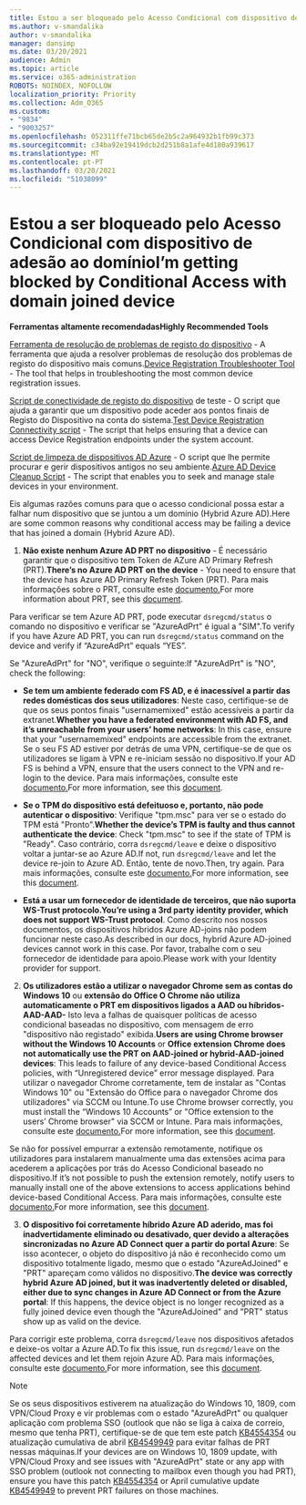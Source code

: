```yaml
---
title: Estou a ser bloqueado pelo Acesso Condicional com dispositivo de adesão ao domínio
ms.author: v-smandalika
author: v-smandalika
manager: dansimp
ms.date: 03/20/2021
audience: Admin
ms.topic: article
ms.service: o365-administration
ROBOTS: NOINDEX, NOFOLLOW
localization_priority: Priority
ms.collection: Adm_O365
ms.custom:
- "9834"
- "9003257"
ms.openlocfilehash: 052311ffe71bcb65de2b5c2a964932b1fb99c373
ms.sourcegitcommit: c34ba92e19419dcb2d251b8a1afe4d180a939617
ms.translationtype: MT
ms.contentlocale: pt-PT
ms.lasthandoff: 03/20/2021
ms.locfileid: "51038099"
---
```

# <a name="im-getting-blocked-by-conditional-access-with-domain-joined-device"></a><span data-ttu-id="8b9f5-102">Estou a ser bloqueado pelo Acesso Condicional com dispositivo de adesão ao domínio</span><span class="sxs-lookup"><span data-stu-id="8b9f5-102">I’m getting blocked by Conditional Access with domain joined device</span></span>

<span data-ttu-id="8b9f5-103">**Ferramentas altamente recomendadas**</span><span class="sxs-lookup"><span data-stu-id="8b9f5-103">**Highly Recommended Tools**</span></span>

<span data-ttu-id="8b9f5-104">[Ferramenta de resolução de problemas de registo do dispositivo](https://docs.microsoft.com/samples/azure-samples/dsregtool/dsregtool/) - A ferramenta que ajuda a resolver problemas de resolução dos problemas de registo do dispositivo mais comuns.</span><span class="sxs-lookup"><span data-stu-id="8b9f5-104">[Device Registration Troubleshooter Tool](https://docs.microsoft.com/samples/azure-samples/dsregtool/dsregtool/) - The tool that helps in troubleshooting the most common device registration issues.</span></span>

<span data-ttu-id="8b9f5-105">[Script de conectividade de registo do dispositivo](https://docs.microsoft.com/samples/azure-samples/testdeviceregconnectivity/testdeviceregconnectivity/) de teste - O script que ajuda a garantir que um dispositivo pode aceder aos pontos finais de Registo do Dispositivo na conta do sistema.</span><span class="sxs-lookup"><span data-stu-id="8b9f5-105">[Test Device Registration Connectivity script](https://docs.microsoft.com/samples/azure-samples/testdeviceregconnectivity/testdeviceregconnectivity/) - The script that helps ensuring that a device can access Device Registration endpoints under the system account.</span></span>

<span data-ttu-id="8b9f5-106">[Script de limpeza de dispositivos AD Azure](https://github.com/mzmaili/AzureADDeviceCleanup) - O script que lhe permite procurar e gerir dispositivos antigos no seu ambiente.</span><span class="sxs-lookup"><span data-stu-id="8b9f5-106">[Azure AD Device Cleanup Script](https://github.com/mzmaili/AzureADDeviceCleanup) - The script that enables you to seek and manage stale devices in your environment.</span></span>

<span data-ttu-id="8b9f5-107">Eis algumas razões comuns para que o acesso condicional possa estar a falhar num dispositivo que se juntou a um domínio (Hybrid Azure AD).</span><span class="sxs-lookup"><span data-stu-id="8b9f5-107">Here are some common reasons why conditional access may be failing a device that has joined a domain (Hybrid Azure AD).</span></span>

1. <span data-ttu-id="8b9f5-108">**Não existe nenhum Azure AD PRT no dispositivo** - É necessário garantir que o dispositivo tem Token de AZure AD Primary Refresh (PRT).</span><span class="sxs-lookup"><span data-stu-id="8b9f5-108">**There’s no Azure AD PRT on the device** - You need to ensure that the device has Azure AD Primary Refresh Token (PRT).</span></span> <span data-ttu-id="8b9f5-109">Para mais informações sobre o PRT, consulte este [documento.](https://docs.microsoft.com/azure/active-directory/devices/concept-primary-refresh-token)</span><span class="sxs-lookup"><span data-stu-id="8b9f5-109">For more information about PRT, see this [document](https://docs.microsoft.com/azure/active-directory/devices/concept-primary-refresh-token).</span></span>

<span data-ttu-id="8b9f5-110">Para verificar se tem Azure AD PRT, pode executar `dsregcmd/status` o comando no dispositivo e verificar se "AzureAdPrt" é igual a "SIM".</span><span class="sxs-lookup"><span data-stu-id="8b9f5-110">To verify if you have Azure AD PRT, you can run `dsregcmd/status` command on the device and verify if “AzureAdPrt” equals “YES”.</span></span>

<span data-ttu-id="8b9f5-111">Se "AzureAdPrt" for "NO", verifique o seguinte:</span><span class="sxs-lookup"><span data-stu-id="8b9f5-111">If "AzureAdPrt" is "NO", check the following:</span></span>

- <span data-ttu-id="8b9f5-112">**Se tem um ambiente federado com FS AD, e é inacessível a partir das redes domésticas dos seus utilizadores**: Neste caso, certifique-se de que os seus pontos finais "usernamemixed" estão acessíveis a partir da extranet.</span><span class="sxs-lookup"><span data-stu-id="8b9f5-112">**Whether you have a federated environment with AD FS, and it’s unreachable from your users’ home networks**: In this case, ensure that your "usernamemixed" endpoints are accessible from the extranet.</span></span> <span data-ttu-id="8b9f5-113">Se o seu FS AD estiver por detrás de uma VPN, certifique-se de que os utilizadores se ligam à VPN e re-iniciam sessão no dispositivo.</span><span class="sxs-lookup"><span data-stu-id="8b9f5-113">If your AD FS is behind a VPN, ensure that the users connect to the VPN and re-login to the device.</span></span> <span data-ttu-id="8b9f5-114">Para mais informações, consulte este [documento.](https://docs.microsoft.com/azure/active-directory/devices/hybrid-azuread-join-federated-domains)</span><span class="sxs-lookup"><span data-stu-id="8b9f5-114">For more information, see this [document](https://docs.microsoft.com/azure/active-directory/devices/hybrid-azuread-join-federated-domains).</span></span>

- <span data-ttu-id="8b9f5-115">**Se o TPM do dispositivo está defeituoso e, portanto, não pode autenticar o dispositivo**: Verifique "tpm.msc" para ver se o estado do TPM está "Pronto".</span><span class="sxs-lookup"><span data-stu-id="8b9f5-115">**Whether the device’s TPM is faulty and thus cannot authenticate the device**: Check "tpm.msc" to see if the state of TPM is "Ready".</span></span> <span data-ttu-id="8b9f5-116">Caso contrário, corra `dsregcmd/leave` e deixe o dispositivo voltar a juntar-se ao Azure AD.</span><span class="sxs-lookup"><span data-stu-id="8b9f5-116">If not, run `dsregcmd/leave` and let the device re-join to Azure AD.</span></span> <span data-ttu-id="8b9f5-117">Então, tente de novo.</span><span class="sxs-lookup"><span data-stu-id="8b9f5-117">Then, try again.</span></span> <span data-ttu-id="8b9f5-118">Para mais informações, consulte este [documento.](https://docs.microsoft.com/azure/active-directory/devices/troubleshoot-device-dsregcmd#sso-state)</span><span class="sxs-lookup"><span data-stu-id="8b9f5-118">For more information, see this [document](https://docs.microsoft.com/azure/active-directory/devices/troubleshoot-device-dsregcmd#sso-state).</span></span>

- <span data-ttu-id="8b9f5-119">**Está a usar um fornecedor de identidade de terceiros, que não suporta WS-Trust protocolo.**</span><span class="sxs-lookup"><span data-stu-id="8b9f5-119">**You’re using a 3rd party identity provider, which does not support WS-Trust protocol**.</span></span> <span data-ttu-id="8b9f5-120">Como descrito nos nossos documentos, os dispositivos híbridos Azure AD-joins não podem funcionar neste caso.</span><span class="sxs-lookup"><span data-stu-id="8b9f5-120">As described in our docs, hybrid Azure AD-joined devices cannot work in this case.</span></span> <span data-ttu-id="8b9f5-121">Por favor, trabalhe com o seu fornecedor de identidade para apoio.</span><span class="sxs-lookup"><span data-stu-id="8b9f5-121">Please work with your Identity provider for support.</span></span>

2. <span data-ttu-id="8b9f5-122">**Os utilizadores estão a utilizar o navegador Chrome sem as contas do Windows 10** ou **extensão do Office O Chrome não utiliza automaticamente o PRT em dispositivos ligados a AAD ou híbridos- AAD-AAD-** Isto leva a falhas de quaisquer políticas de acesso condicional baseadas no dispositivo, com mensagem de erro "dispositivo não registado" exibida.</span><span class="sxs-lookup"><span data-stu-id="8b9f5-122">**Users are using Chrome browser without the Windows 10 Accounts** or **Office extension Chrome does not automatically use the PRT on AAD-joined or hybrid-AAD-joined devices**: This leads to failure of any device-based Conditional Access policies, with “Unregistered device” error message displayed.</span></span> <span data-ttu-id="8b9f5-123">Para utilizar o navegador Chrome corretamente, tem de instalar as "Contas Windows 10" ou "Extensão do Office para o navegador Chrome dos utilizadores" via SCCM ou Intune.</span><span class="sxs-lookup"><span data-stu-id="8b9f5-123">To use Chrome browser correctly, you must install the “Windows 10 Accounts” or "Office extension to the users’ Chrome browser" via SCCM or Intune.</span></span> <span data-ttu-id="8b9f5-124">Para mais informações, consulte este [documento.](https://docs.microsoft.com/azure/active-directory/conditional-access/concept-conditional-access-conditions#chrome-support)</span><span class="sxs-lookup"><span data-stu-id="8b9f5-124">For more information, see this [document](https://docs.microsoft.com/azure/active-directory/conditional-access/concept-conditional-access-conditions#chrome-support).</span></span>

<span data-ttu-id="8b9f5-125">Se não for possível empurrar a extensão remotamente, notifique os utilizadores para instalarem manualmente uma das extensões acima para acederem a aplicações por trás do Acesso Condicional baseado no dispositivo.</span><span class="sxs-lookup"><span data-stu-id="8b9f5-125">If it’s not possible to push the extension remotely, notify users to manually install one of the above extensions to access applications behind device-based Conditional Access.</span></span> <span data-ttu-id="8b9f5-126">Para mais informações, consulte este [documento.](https://docs.microsoft.com/azure/active-directory/conditional-access/require-managed-devices#prerequisites)</span><span class="sxs-lookup"><span data-stu-id="8b9f5-126">For more information, see this [document](https://docs.microsoft.com/azure/active-directory/conditional-access/require-managed-devices#prerequisites).</span></span>

3. <span data-ttu-id="8b9f5-127">**O dispositivo foi corretamente híbrido Azure AD aderido, mas foi inadvertidamente eliminado ou desativado, quer devido a alterações sincronizadas no Azure AD Connect quer a partir do portal Azure**: Se isso acontecer, o objeto do dispositivo já não é reconhecido como um dispositivo totalmente ligado, mesmo que o estado "AzureAdJoined" e "PRT" apareçam como válidos no dispositivo.</span><span class="sxs-lookup"><span data-stu-id="8b9f5-127">**The device was correctly hybrid Azure AD joined, but it was inadvertently deleted or disabled, either due to sync changes in Azure AD Connect or from the Azure portal**: If this happens, the device object is no longer recognized as a fully joined device even though the "AzureAdJoined" and "PRT" status show up as valid on the device.</span></span>

<span data-ttu-id="8b9f5-128">Para corrigir este problema, corra `dsregcmd/leave` nos dispositivos afetados e deixe-os voltar a Azure AD.</span><span class="sxs-lookup"><span data-stu-id="8b9f5-128">To fix this issue, run `dsregcmd/leave` on the affected devices and let them rejoin Azure AD.</span></span> <span data-ttu-id="8b9f5-129">Para mais informações, consulte este [documento.](https://docs.microsoft.com/azure/active-directory/devices/faq#q-why-do-my-users-see-an-error-message-saying-your-organization-has-deleted-the-device-or-your-organization-has-disabled-the-device-on-their-windows-10-devices)</span><span class="sxs-lookup"><span data-stu-id="8b9f5-129">For more information, see this [document](https://docs.microsoft.com/azure/active-directory/devices/faq#q-why-do-my-users-see-an-error-message-saying-your-organization-has-deleted-the-device-or-your-organization-has-disabled-the-device-on-their-windows-10-devices).</span></span>

> [!NOTE]
> <span data-ttu-id="8b9f5-130">Se os seus dispositivos estiverem na atualização do Windows 10, 1809, com VPN/Cloud Proxy e vir problemas com o estado "AzureAdPrt" ou qualquer aplicação com problema SSO (outlook que não se liga à caixa de correio, mesmo que tenha PRT), certifique-se de que tem este patch [KB4554354](https://support.microsoft.com/topic/march-30-2020-kb4554354-os-build-17763-1132-deaba49b-4b29-55b9-caee-3e2d87dd75a2) ou atualização cumulativa de abril [KB4549949](https://support.microsoft.com/topic/april-14-2020-kb4549949-os-build-17763-1158-76d9a3af-b20b-8996-bd4d-7b50c505fda6) para evitar falhas de PRT nessas máquinas.</span><span class="sxs-lookup"><span data-stu-id="8b9f5-130">If your devices are on Windows 10, 1809 update, with VPN/Cloud Proxy and see issues with "AzureAdPrt" state or any app with SSO problem (outlook not connecting to mailbox even though you had PRT), ensure you have this patch [KB4554354](https://support.microsoft.com/topic/march-30-2020-kb4554354-os-build-17763-1132-deaba49b-4b29-55b9-caee-3e2d87dd75a2) or April cumulative update [KB4549949](https://support.microsoft.com/topic/april-14-2020-kb4549949-os-build-17763-1158-76d9a3af-b20b-8996-bd4d-7b50c505fda6) to prevent PRT failures on those machines.</span></span>

















